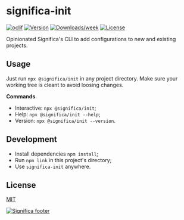 # significa-init

[![oclif](https://img.shields.io/badge/cli-oclif-brightgreen.svg)](https://oclif.io)
[![Version](https://img.shields.io/npm/v/@significa/init.svg)](https://npmjs.org/package/@significa/init)
[![Downloads/week](https://img.shields.io/npm/dw/@significa/init.svg)](https://npmjs.org/package/@significa/init)
[![License](https://img.shields.io/npm/l/@significa/init.svg)](https://github.com/significa/significa-init/blob/main/package.json)

Opinionated Significa's CLI to add configurations to new and existing projects.

## Usage

Just run `npx @significa/init` in any project directory.
Make sure your working tree is cleant to avoid loosing changes.

**Commands**

- Interactive: `npx @significa/init`;
- Help: `npx @significa/init --help`;
- Version: `npx @significa/init --version`.

## Development

- Install dependencies `npm install`;
- Run `npm link` in this project's directory;
- Use `significa-init` anywhere.

## License

[MIT](./LICENSE)

[![Significa footer](https://user-images.githubusercontent.com/17513388/71971185-fc736b00-3201-11ea-9678-090b6b6a0b3f.png)](https://significa.co)
